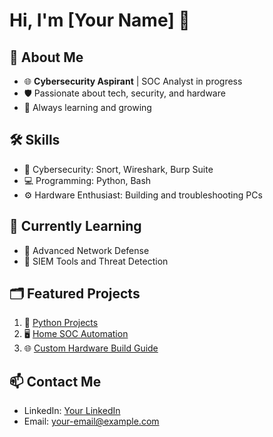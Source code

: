 # Hi, I'm [Your Name] 👋

## 🌟 About Me
- 🌐 **Cybersecurity Aspirant** | SOC Analyst in progress
- 🛡️ Passionate about tech, security, and hardware
- 📜 Always learning and growing

## 🛠️ Skills
- 🔐 Cybersecurity: Snort, Wireshark, Burp Suite
- 💻 Programming: Python, Bash
- ⚙️ Hardware Enthusiast: Building and troubleshooting PCs

## 🌱 Currently Learning
- 📘 Advanced Network Defense
- 🔧 SIEM Tools and Threat Detection

## 🗂️ Featured Projects
1. 🐍 [Python Projects](https://github.com/AlexLecourt/Python-Project)
2. 🖥️ [Home SOC Automation](https://github.com/yourusername/project2)
3. 🌐 [Custom Hardware Build Guide](https://github.com/yourusername/project3)

## 📫 Contact Me
- LinkedIn: [Your LinkedIn](https://www.linkedin.com/in/your-profile)
- Email: your-email@example.com
